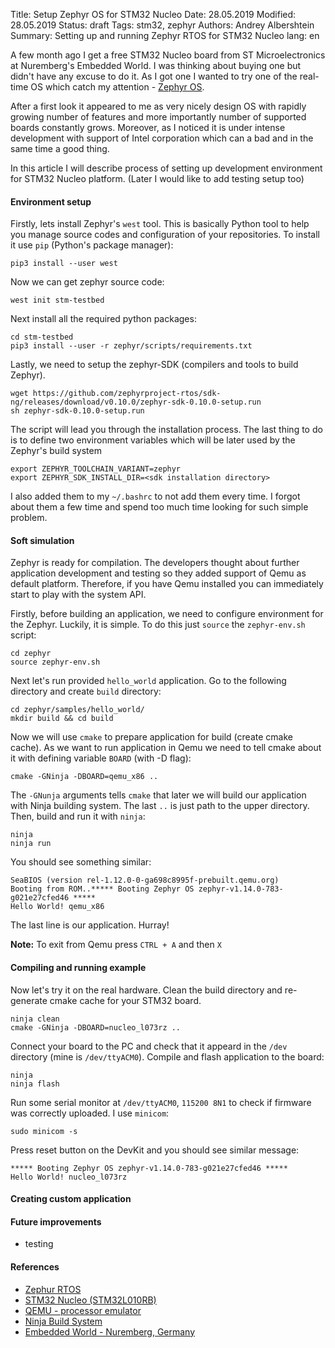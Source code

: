 Title: Setup Zephyr OS for STM32 Nucleo
Date: 28.05.2019
Modified: 28.05.2019
Status: draft
Tags: stm32, zephyr
Authors: Andrey Albershtein
Summary: Setting up and running Zephyr RTOS for STM32 Nucleo
lang: en

A few month ago I get a free STM32 Nucleo board from ST Microelectronics at
Nuremberg's Embedded World. I was thinking about buying one but didn't have any
excuse to do it. As I got one I wanted to try one of the real-time OS which
catch my attention - [Zephyr OS][1].

After a first look it appeared to me as very nicely design OS with rapidly
growing number of features and more importantly number of supported boards
constantly grows. Moreover, as I noticed it is under intense development with
support of Intel corporation which can a bad and in the same time a good thing.

In this article I will describe process of setting up development environment
for STM32 Nucleo platform. (Later I would like to add testing setup too)

#### Environment setup

Firstly, lets install Zephyr's `west` tool. This is basically Python tool to
help you manage source codes and configuration of your repositories. To install
it use `pip` (Python's package manager):

    pip3 install --user west

Now we can get zephyr source code:

    west init stm-testbed

Next install all the required python packages:

    cd stm-testbed
    pip3 install --user -r zephyr/scripts/requirements.txt

Lastly, we need to setup the zephyr-SDK (compilers and tools to build Zephyr).

    wget https://github.com/zephyrproject-rtos/sdk-ng/releases/download/v0.10.0/zephyr-sdk-0.10.0-setup.run
    sh zephyr-sdk-0.10.0-setup.run

The script will lead you through the installation process. The last thing to do
is to define two environment variables which will be later used by the Zephyr's
build system

    export ZEPHYR_TOOLCHAIN_VARIANT=zephyr
    export ZEPHYR_SDK_INSTALL_DIR=<sdk installation directory>

I also added them to my `~/.bashrc` to not add them every time. I forgot about
them a few time and spend too much time looking for such simple problem.

#### Soft simulation

Zephyr is ready for compilation. The developers thought about further
application development and testing so they added support of Qemu as default
platform. Therefore, if you have Qemu installed you can immediately start to
play with the system API.

Firstly, before building an application, we need to configure environment for
the Zephyr. Luckily, it is simple. To do this just `source` the `zephyr-env.sh`
script:

    cd zephyr
    source zephyr-env.sh

Next let's run provided `hello_world` application. Go to the following
directory and create `build` directory:

    cd zephyr/samples/hello_world/
    mkdir build && cd build

Now we will use `cmake` to prepare application for build (create cmake cache).
As we want to run application in Qemu we need to tell cmake about it with
defining variable `BOARD` (with -D flag):

    cmake -GNinja -DBOARD=qemu_x86 ..

The `-GNunja` arguments tells `cmake` that later we will build our application
with Ninja building system. The last `..` is just path to the upper directory.
Then, build and run it with `ninja`:

    ninja
    ninja run

You should see something similar:

    SeaBIOS (version rel-1.12.0-0-ga698c8995f-prebuilt.qemu.org)
    Booting from ROM..***** Booting Zephyr OS zephyr-v1.14.0-783-g021e27cfed46 *****
    Hello World! qemu_x86

The last line is our application. Hurray!

**Note:** To exit from Qemu press `CTRL + A` and then `X`

#### Compiling and running example 

Now let's try it on the real hardware. Clean the build directory and
re-generate cmake cache for your STM32 board.

    ninja clean
    cmake -GNinja -DBOARD=nucleo_l073rz ..

Connect your board to the PC and check that it appeard in the `/dev` directory
(mine is `/dev/ttyACM0`). Compile and flash application to the board:

    ninja
    ninja flash

Run some serial monitor at `/dev/ttyACM0`, `115200 8N1` to check if firmware was
correctly uploaded. I use `minicom`:

    sudo minicom -s
    
Press reset button on the DevKit and you should see similar message:

    ***** Booting Zephyr OS zephyr-v1.14.0-783-g021e27cfed46 *****
    Hello World! nucleo_l073rz

#### Creating custom application

#### Future improvements

* testing

#### References

* [Zephur RTOS](https://www.zephyrproject.org/)
* [STM32 Nucleo (STM32L010RB)](https://www.st.com/en/evaluation-tools/nucleo-l010rb.html)
* [QEMU - processor emulator](https://www.qemu.org/)
* [Ninja Build System](https://ninja-build.org/)
* [Embedded World - Nuremberg, Germany](https://www.embedded-world.de/en)

[1]: https://www.zephyrproject.org/
